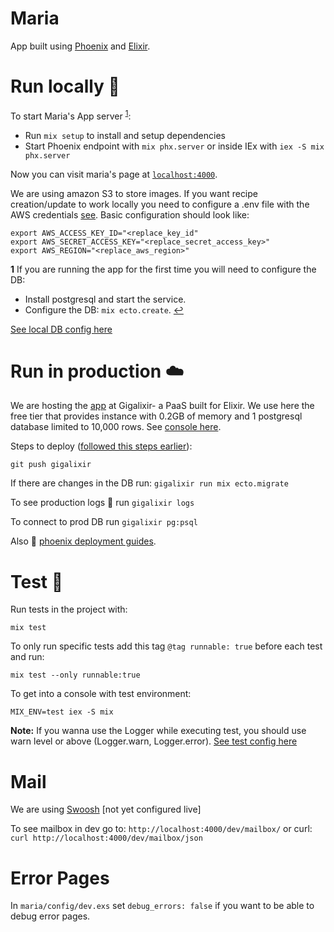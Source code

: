 # Maria

App built using [Phoenix](https://www.phoenixframework.org/) and [Elixir](https://elixir-lang.org/).

# Run locally 📌

To start Maria's App server <sup id="db1">[1](#f1)</sup>:

  * Run `mix setup` to install and setup dependencies
  * Start Phoenix endpoint with `mix phx.server` or inside IEx with `iex -S mix phx.server`

Now you can visit maria's page at [`localhost:4000`](http://localhost:4000).

We are using amazon S3 to store images. If you want recipe creation/update to work locally you need to
configure a .env file with the AWS credentials [see](https://github.com/kostspielig/maria/blob/main/config/config.exs#L62-L65). Basic configuration should look like:

```
export AWS_ACCESS_KEY_ID="<replace_key_id"
export AWS_SECRET_ACCESS_KEY="<replace_secret_access_key>"
export AWS_REGION="<replace_aws_region>"
```

<b id="f1">1</b> If you are running the app for the first time you will need to configure the DB:
  * Install postgresql and start the service.
  * Configure the DB: `mix ecto.create`.  [↩](#db1)

[See local DB config here](https://github.com/kostspielig/maria/blob/main/config/dev.exs#L4-L11)

# Run in production ☁️

We are hosting the [app](https://carras.co/) at Gigalixir- a PaaS built for Elixir.
We use here the free tier that provides  instance with 0.2GB of memory and 1 postgresql database limited to 10,000 rows.
See [console here](https://console.gigalixir.com/).

Steps to deploy ([followed this steps earlier](https://gigalixir.readthedocs.io/en/latest/getting-started-guide.html)):

`git push gigalixir`

If there are changes in the DB run:
`gigalixir run mix ecto.migrate`

To see production logs 💬 run `gigalixir logs`

To connect to prod DB run `gigalixir pg:psql`

Also 👀 [phoenix deployment guides](https://hexdocs.pm/phoenix/deployment.html).

# Test 🧪

Run tests in the project with:

`mix test`

To only run specific tests add this tag `@tag runnable: true` before each test and run:

`mix test --only runnable:true`

To get into a console with test environment:

`MIX_ENV=test iex -S mix`

**Note:** If you wanna use the Logger while executing test, you should use warn level or
above (Logger.warn, Logger.error). [See test config here](config/test.exs#L35)

# Mail

We are using [Swoosh](https://hexdocs.pm/swoosh/Swoosh.html) [not yet configured live]

To see mailbox in dev go to: `http://localhost:4000/dev/mailbox/`
or curl: `curl http://localhost:4000/dev/mailbox/json`

# Error Pages

In `maria/config/dev.exs` set `debug_errors: false` if you want to be able to debug error pages.

